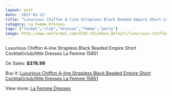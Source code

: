 ```yaml
---
layout: post
date: '2017-01-12'
title: "Luxurious Chiffon A-line Strapless Black Beaded Empire Short Cocktail/club/little Dresses La Femme 15851"
category: La Femme Dresses
tags: ["formal","club","dresses","femme","party"]
image: http://www.neoformal.com/4792-thickbox_default/luxurious-chiffon-a-line-strapless-black-beaded-empire-short-cocktail-club-little-dresses-la-femme-15851.jpg
---
```

Luxurious Chiffon A-line Strapless Black Beaded Empire Short Cocktail/club/little Dresses La Femme 15851

On Sales: **$378.99**
<a href="https://www.neoformal.com/en/la-femme-dresses/1776-luxurious-chiffon-a-line-strapless-black-beaded-empire-short-cocktail-club-little-dresses-la-femme-15851.html"><amp-img layout="responsive" width="600" height="600" src="//www.neoformal.com/4792-thickbox_default/luxurious-chiffon-a-line-strapless-black-beaded-empire-short-cocktail-club-little-dresses-la-femme-15851.jpg" alt="Luxurious Chiffon A-line Strapless Black Beaded Empire Short Cocktail/club/little Dresses La Femme 15851 0" /></a>
<a href="https://www.neoformal.com/en/la-femme-dresses/1776-luxurious-chiffon-a-line-strapless-black-beaded-empire-short-cocktail-club-little-dresses-la-femme-15851.html"><amp-img layout="responsive" width="600" height="600" src="//www.neoformal.com/4795-thickbox_default/luxurious-chiffon-a-line-strapless-black-beaded-empire-short-cocktail-club-little-dresses-la-femme-15851.jpg" alt="Luxurious Chiffon A-line Strapless Black Beaded Empire Short Cocktail/club/little Dresses La Femme 15851 1" /></a>
<a href="https://www.neoformal.com/en/la-femme-dresses/1776-luxurious-chiffon-a-line-strapless-black-beaded-empire-short-cocktail-club-little-dresses-la-femme-15851.html"><amp-img layout="responsive" width="600" height="600" src="//www.neoformal.com/4794-thickbox_default/luxurious-chiffon-a-line-strapless-black-beaded-empire-short-cocktail-club-little-dresses-la-femme-15851.jpg" alt="Luxurious Chiffon A-line Strapless Black Beaded Empire Short Cocktail/club/little Dresses La Femme 15851 2" /></a>
<a href="https://www.neoformal.com/en/la-femme-dresses/1776-luxurious-chiffon-a-line-strapless-black-beaded-empire-short-cocktail-club-little-dresses-la-femme-15851.html"><amp-img layout="responsive" width="600" height="600" src="//www.neoformal.com/4793-thickbox_default/luxurious-chiffon-a-line-strapless-black-beaded-empire-short-cocktail-club-little-dresses-la-femme-15851.jpg" alt="Luxurious Chiffon A-line Strapless Black Beaded Empire Short Cocktail/club/little Dresses La Femme 15851 3" /></a>

Buy it: [Luxurious Chiffon A-line Strapless Black Beaded Empire Short Cocktail/club/little Dresses La Femme 15851](https://www.neoformal.com/en/la-femme-dresses/1776-luxurious-chiffon-a-line-strapless-black-beaded-empire-short-cocktail-club-little-dresses-la-femme-15851.html "Luxurious Chiffon A-line Strapless Black Beaded Empire Short Cocktail/club/little Dresses La Femme 15851")

View more: [La Femme Dresses](https://www.neoformal.com/en/16-la-femme-dresses "La Femme Dresses")